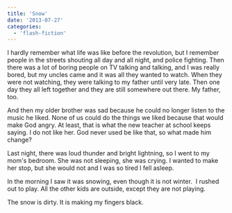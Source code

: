 ```yaml
---
title: 'Snow'
date: '2013-07-27'
categories:
  - 'flash-fiction'
---
```


I hardly remember what life was like before the revolution, but I remember
people in the streets shouting all day and all night, and police fighting. Then
there was a lot of boring people on TV talking and talking, and I was really
bored, but my uncles came and it was all they wanted to watch. When they were
not watching, they were talking to my father until very late. Then one day they
all left together and they are still somewhere out there. My father, too.

<!-- truncate -->


And then my older brother was sad because he could no longer listen to the music
he liked. None of us could do the things we liked because that would make God
angry. At least, that is what the new teacher at school keeps saying. I do not
like her. God never used be like that, so what made him change?

Last night, there was loud thunder and bright lightning, so I went to my mom's
bedroom. She was not sleeping, she was crying. I wanted to make her stop, but
she would not and I was so tired I fell asleep.

In the morning I saw it was snowing, even though it is not winter.  I rushed out
to play. All the other kids are outside, except they are not playing.

The snow is dirty. It is making my fingers black.
